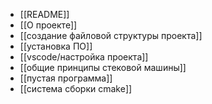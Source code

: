 - [[README]]
- [[О проекте]]
- [[создание файловой структуры проекта]]
- [[установка ПО]]
- [[vscode/настройка проекта]]
- [[общие принципы стековой машины]]
- [[пустая программа]]
- [[система сборки cmake]]

